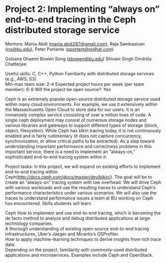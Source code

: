 # Project 2: Implementing “always on” end-to-end tracing in the Ceph distributed storage service

Mentors:  Mania Abdi (mania.abdi287@gmail.com), Raja Sambasivan (rrs@bu.edu), Peter Portante (pportant@redhat.com)

Golsana Ghaemi
Bowen Song (sbowen@bu.edu)
Shivani Singh
Oindrilla Chatterjee

Useful skills:
C, C++, Python
Familiarity with distributed storage services (e.g., AWS, S3).  
Min-max team size: 2-4
Expected project hours per week (per team member): 6-8
Will the project be open source?: Yes

Ceph is an extremely popular open-source distributed storage service used within many cloud environments.  For example, we use it extensively within the Massachusetts Open Cloud to store data for our users.  It is an immensely complex service consisting of over a million lines of code.  A single ceph deployment may consist of numerous storage nodes and various libraries and gateways to support different types of storage (block, object, filesystem).  While Ceph has blkin tracing today, it is not continuously enabled and is fairly rudimentary (it does not capture concurrency, synchronization, or allow critical paths to be extracted).   As a step toward understanding important performance and correctness problems in this important service, there is a need to implement an “always-on,” sophisticated end-to-end tracing system within it.


Project tasks: In this project, we will expand on existing efforts to implement end-to-end tracing within Ceph(http://docs.ceph.com/docs/master/dev/blkin/).  The goal will be to create an “always-on” tracing system with low overhead.  We will drive Ceph with various workloads and use the resulting traces to understand Ceph’s performance characteristics under various scenarios.  We will also use the traces to understand performance issues a team at BU working on Ceph has encountered.
Skills students will learn

Ceph
How to implement and use end-to-end tracing, which is becoming the de facto method to analyze and debug distributed applications at large technology companies.  
A thorough understanding of existing open-source end-to-end tracing infrastructures, Uber’s Jaeger and Mirantis’s OSProfiler.  
How to apply machine-learning techniques to derive insights from rich trace data.  
Depending on the project, familiarity with commonly-used distributed applications and microservices.  Examples include Ceph and OpenStack.
